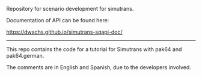 Repository for scenario development for simutrans.

Documentation of API can be found here:

https://dwachs.github.io/simutrans-sqapi-doc/

---

This repo contains the code for a tutorial for Simutrans with pak64 and pak64.german.

The comments are in English and Spanish, due to the developers involved.
